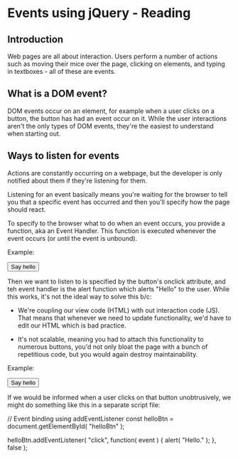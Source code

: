 # Events using jQuery - Reading

## Introduction
Web pages are all about interaction. Users perform a number of actions such as moving their mice over the page, clicking on elements, and typing in textboxes - all of these are events.


## What is a DOM event?
DOM events occur on an element, for example when a user clicks on a button, the button has had an event occur on it. While the user interactions aren't the only types of DOM events, they're the easiest to understand when starting out.


## Ways to listen for events
Actions are constantly occurring on a webpage, but the developer is only notified about them if they're listening for them.

Listening for an event basically means you're waiting for the browser to tell you that a specific event has occurred and then you'll specify how the page should react.

To specify to the browser what to do when an event occurs, you provide a function, aka an Event Handler. This function is executed whenever the event occurs (or until the event is unbound).

Example:

<button onclick="alert('Hello')">Say hello</button>

Then we want to listen to is specified by the button's onclick attribute, and teh event handler is the alert function which alerts "Hello" to the user. While this works, it's not the ideal way to solve this b/c:

  - We're coupling our view code (HTML) with out interaction code (JS). That means that whenever we need to update functionality, we'd have to edit our HTML which is bad practice.

  - It's not scalable, meaning you had to attach this functionality to numerous buttons, you'd not only bloat the page with a bunch of repetitious code, but you would again destroy maintainability.

Example: 

<button id="helloBtn">Say hello</button>

If we would be informed when a user clicks on that button unobtrusively, we might do something like this in a separate script file:

// Event binding using addEventListener
const helloBtn = document.getElementById( "helloBtn" );
 
helloBtn.addEventListener( "click", function( event ) {
    alert( "Hello." );
}, false );

